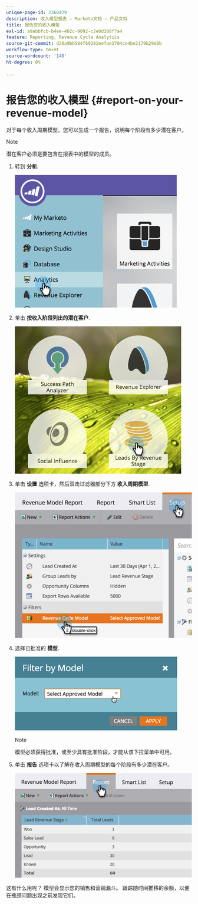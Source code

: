 ```yaml
---
unique-page-id: 2360429
description: 收入模型报表 — Marketo文档 — 产品文档
title: 报告您的收入模型
exl-id: a9abbfcb-b4ee-402c-9092-c2e0d388f7a4
feature: Reporting, Revenue Cycle Analytics
source-git-commit: d20a9bb584f69282eefae3704ce4be2179b29d0b
workflow-type: tm+mt
source-wordcount: '140'
ht-degree: 0%

---
```


# 报告您的收入模型 {#report-on-your-revenue-model}

对于每个收入周期模型，您可以生成一个报告，说明每个阶段有多少潜在客户。

>[!NOTE]
>
>潜在客户必须是要包含在报表中的模型的成员。

1. 转到 **分析**.

   ![](assets/image2015-4-29-16-3a8-3a14.png)

1. 单击 **按收入阶段列出的潜在客户**.

   ![](assets/image2015-4-29-16-3a15-3a3.png)

1. 单击 **设置** 选项卡，然后双击过滤器部分下方 **收入周期模型**.

   ![](assets/image2015-4-29-16-3a37-3a57.png)

1. 选择已批准的 **模型**.

   ![](assets/image2015-4-29-16-3a40-3a34.png)

   >[!NOTE]
   >
   >模型必须获得批准，或至少具有批准阶段，才能从该下拉菜单中可用。

1. 单击 **报告** 选项卡以了解在收入周期模型的每个阶段有多少潜在客户。

   ![](assets/image2015-4-29-16-3a51-3a29.png)

这有什么用呢？ 模型会显示您的销售和营销漏斗。 跟踪随时间推移的余额，以便在瓶颈问题出现之前发现它们。
